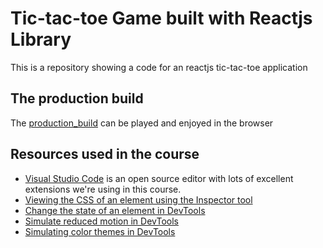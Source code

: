# Tic-tac-toe Game built with Reactjs Library

This is a repository showing a code for an reactjs tic-tac-toe application 

## The production build

The [production_build](https://www.ereports.net/tictactoe) can be played and enjoyed in the browser

## Resources used in the course

* [Visual Studio Code](https://code.visualstudio.com) is an open source editor with lots of excellent extensions we're using in this course.
* [Viewing the CSS of an element using the Inspector tool](https://docs.microsoft.com/microsoft-edge/devtools-guide-chromium/css/reference#choose-an-element)
* [Change the state of an element in DevTools](https://docs.microsoft.com/microsoft-edge/devtools-guide-chromium/css/reference#toggle-a-pseudo-class)
* [Simulate reduced motion in DevTools](https://docs.microsoft.com/microsoft-edge/devtools-guide-chromium/accessibility/reduced-motion-simulation)
* [Simulating color themes in DevTools](https://docs.microsoft.com/microsoft-edge/devtools-guide-chromium/accessibility/preferred-color-scheme-simulation)

